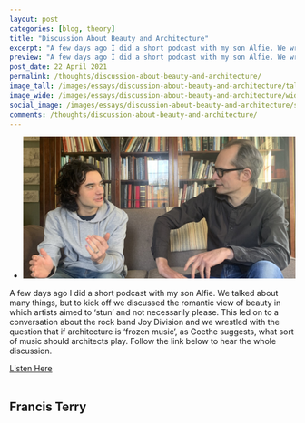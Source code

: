 ```yaml
---
layout: post
categories: [blog, theory]
title: "Discussion About Beauty and Architecture"
excerpt: "A few days ago I did a short podcast with my son Alfie. We wrestled with the question that if architecture is 'frozen music', as Goethe suggests, what sort of music should architects play."
preview: "A few days ago I did a short podcast with my son Alfie. We wrestled with the question that if architecture is 'frozen music', as Goethe suggests, what sort of music should architects play."
post_date: 22 April 2021
permalink: /thoughts/discussion-about-beauty-and-architecture/
image_tall: /images/essays/discussion-about-beauty-and-architecture/tall.jpg
image_wide: /images/essays/discussion-about-beauty-and-architecture/wide.jpg
social_image: /images/essays/discussion-about-beauty-and-architecture/social.jpg
comments: /thoughts/discussion-about-beauty-and-architecture/
---
```


<ul class="list">
	<li class="full">
		<a class="fancybox" rel="group" href="/images/essays/discussion-about-beauty-and-architecture/01.jpg">
			<img class="lazy" src="/images/essays/discussion-about-beauty-and-architecture/social.jpg" alt="{{ page.title }}" />
		</a>
	</li>
</ul>

A few days ago I did a short podcast with my son Alfie. We talked about many things, but to kick off we discussed the romantic view of beauty in which artists aimed to ‘stun’ and not necessarily please. This led on to a conversation about the rock band Joy Division and we wrestled with the question that if architecture is ‘frozen music’, as Goethe suggests, what sort of music should architects play. Follow the link below to hear the whole discussion.

<a href="https://soundcloud.com/user-365839898/discussion-about-beauty-and" class="button" rel="nofollow noopener noreferrer" target="_blank">Listen Here</a><br><br>

## Francis Terry
